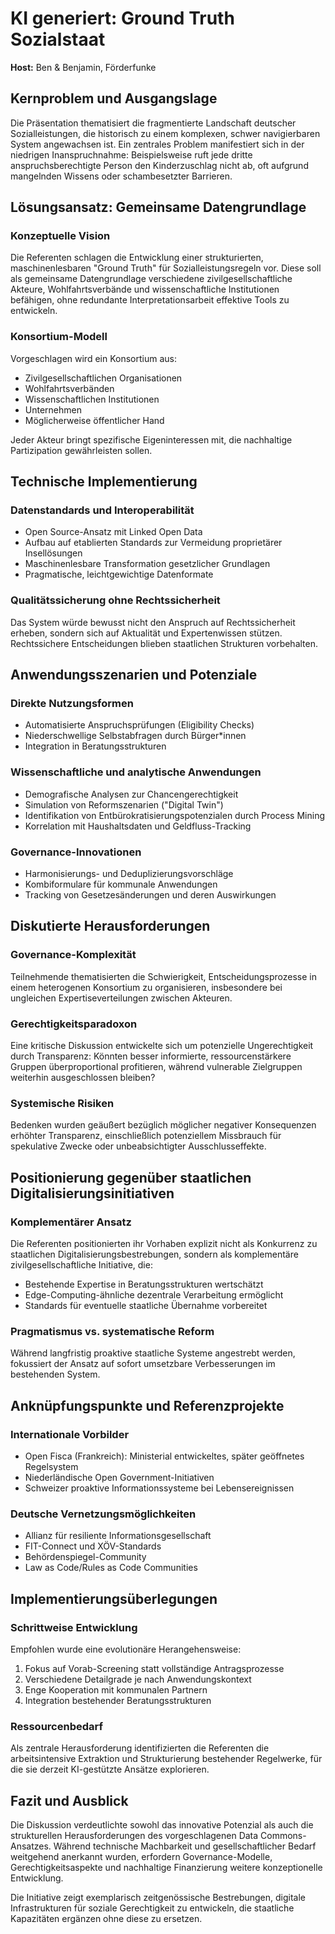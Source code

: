 # KI generiert: Ground Truth Sozialstaat

**Host:** Ben & Benjamin, Förderfunke

## **Kernproblem und Ausgangslage**

Die Präsentation thematisiert die fragmentierte Landschaft deutscher Sozialleistungen, die historisch zu einem komplexen, schwer navigierbaren System angewachsen ist. Ein zentrales Problem manifestiert sich in der niedrigen Inanspruchnahme: Beispielsweise ruft jede dritte anspruchsberechtigte Person den Kinderzuschlag nicht ab, oft aufgrund mangelnden Wissens oder schambesetzter Barrieren.

## **Lösungsansatz: Gemeinsame Datengrundlage**

### **Konzeptuelle Vision**

Die Referenten schlagen die Entwicklung einer strukturierten, maschinenlesbaren "Ground Truth" für Sozialleistungsregeln vor. Diese soll als gemeinsame Datengrundlage verschiedene zivilgesellschaftliche Akteure, Wohlfahrtsverbände und wissenschaftliche Institutionen befähigen, ohne redundante Interpretationsarbeit effektive Tools zu entwickeln.

### **Konsortium-Modell**

Vorgeschlagen wird ein Konsortium aus:

* Zivilgesellschaftlichen Organisationen  
* Wohlfahrtsverbänden  
* Wissenschaftlichen Institutionen  
* Unternehmen  
* Möglicherweise öffentlicher Hand

Jeder Akteur bringt spezifische Eigeninteressen mit, die nachhaltige Partizipation gewährleisten sollen.

## **Technische Implementierung**

### **Datenstandards und Interoperabilität**

* Open Source-Ansatz mit Linked Open Data  
* Aufbau auf etablierten Standards zur Vermeidung proprietärer Insellösungen  
* Maschinenlesbare Transformation gesetzlicher Grundlagen  
* Pragmatische, leichtgewichtige Datenformate

### **Qualitätssicherung ohne Rechtssicherheit**

Das System würde bewusst nicht den Anspruch auf Rechtssicherheit erheben, sondern sich auf Aktualität und Expertenwissen stützen. Rechtssichere Entscheidungen blieben staatlichen Strukturen vorbehalten.

## **Anwendungsszenarien und Potenziale**

### **Direkte Nutzungsformen**

* Automatisierte Anspruchsprüfungen (Eligibility Checks)  
* Niederschwellige Selbstabfragen durch Bürger\*innen  
* Integration in Beratungsstrukturen

### **Wissenschaftliche und analytische Anwendungen**

* Demografische Analysen zur Chancengerechtigkeit  
* Simulation von Reformszenarien ("Digital Twin")  
* Identifikation von Entbürokratisierungspotenzialen durch Process Mining  
* Korrelation mit Haushaltsdaten und Geldfluss-Tracking

### **Governance-Innovationen**

* Harmonisierungs- und Deduplizierungsvorschläge  
* Kombiformulare für kommunale Anwendungen  
* Tracking von Gesetzesänderungen und deren Auswirkungen

## **Diskutierte Herausforderungen**

### **Governance-Komplexität**

Teilnehmende thematisierten die Schwierigkeit, Entscheidungsprozesse in einem heterogenen Konsortium zu organisieren, insbesondere bei ungleichen Expertiseverteilungen zwischen Akteuren.

### **Gerechtigkeitsparadoxon**

Eine kritische Diskussion entwickelte sich um potenzielle Ungerechtigkeit durch Transparenz: Könnten besser informierte, ressourcenstärkere Gruppen überproportional profitieren, während vulnerable Zielgruppen weiterhin ausgeschlossen bleiben?

### **Systemische Risiken**

Bedenken wurden geäußert bezüglich möglicher negativer Konsequenzen erhöhter Transparenz, einschließlich potenziellem Missbrauch für spekulative Zwecke oder unbeabsichtigter Ausschlusseffekte.

## **Positionierung gegenüber staatlichen Digitalisierungsinitiativen**

### **Komplementärer Ansatz**

Die Referenten positionierten ihr Vorhaben explizit nicht als Konkurrenz zu staatlichen Digitalisierungsbestrebungen, sondern als komplementäre zivilgesellschaftliche Initiative, die:

* Bestehende Expertise in Beratungsstrukturen wertschätzt  
* Edge-Computing-ähnliche dezentrale Verarbeitung ermöglicht  
* Standards für eventuelle staatliche Übernahme vorbereitet

### **Pragmatismus vs. systematische Reform**

Während langfristig proaktive staatliche Systeme angestrebt werden, fokussiert der Ansatz auf sofort umsetzbare Verbesserungen im bestehenden System.

## **Anknüpfungspunkte und Referenzprojekte**

### **Internationale Vorbilder**

* Open Fisca (Frankreich): Ministerial entwickeltes, später geöffnetes Regelsystem  
* Niederländische Open Government-Initiativen  
* Schweizer proaktive Informationssysteme bei Lebensereignissen

### **Deutsche Vernetzungsmöglichkeiten**

* Allianz für resiliente Informationsgesellschaft  
* FIT-Connect und XÖV-Standards  
* Behördenspiegel-Community  
* Law as Code/Rules as Code Communities

## **Implementierungsüberlegungen**

### **Schrittweise Entwicklung**

Empfohlen wurde eine evolutionäre Herangehensweise:

1. Fokus auf Vorab-Screening statt vollständige Antragsprozesse  
2. Verschiedene Detailgrade je nach Anwendungskontext  
3. Enge Kooperation mit kommunalen Partnern  
4. Integration bestehender Beratungsstrukturen

### **Ressourcenbedarf**

Als zentrale Herausforderung identifizierten die Referenten die arbeitsintensive Extraktion und Strukturierung bestehender Regelwerke, für die sie derzeit KI-gestützte Ansätze explorieren.

## **Fazit und Ausblick**

Die Diskussion verdeutlichte sowohl das innovative Potenzial als auch die strukturellen Herausforderungen des vorgeschlagenen Data Commons-Ansatzes. Während technische Machbarkeit und gesellschaftlicher Bedarf weitgehend anerkannt wurden, erfordern Governance-Modelle, Gerechtigkeitsaspekte und nachhaltige Finanzierung weitere konzeptionelle Entwicklung.

Die Initiative zeigt exemplarisch zeitgenössische Bestrebungen, digitale Infrastrukturen für soziale Gerechtigkeit zu entwickeln, die staatliche Kapazitäten ergänzen ohne diese zu ersetzen.
